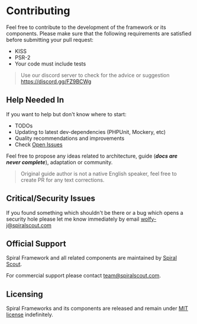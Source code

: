 # Contributing
Feel free to contribute to the development of the framework or its components. Please make sure that the following
 requirements are satisfied before submitting your pull request:

* KISS
* PSR-2
* Your code must include tests

> Use our discord server to check for the advice or suggestion https://discord.gg/FZ9BCWg

## Help Needed In
If you want to help but don't know where to start:

* TODOs
* Updating to latest dev-dependencies (PHPUnit, Mockery, etc)
* Quality recommendations and improvements
* Check [Open Issues](https://github.com/spiral/framework/issues)

Feel free to propose any ideas related to architecture, guide (___docs are never complete___),  adaptation or community.

> Original guide author is not a native English speaker, feel free to create PR for any text corrections.

## Critical/Security Issues
If you found something which shouldn't be there or a bug which opens a security hole please let me know immediately by email 
[wolfy-j@spiralscout.com](mailto:team@spiralscout.com)

## Official Support
Spiral Framework and all related components are maintained by [Spiral Scout](https://spiralscout.com/). 

For commercial support please contact team@spiralscout.com.

## Licensing
Spiral Frameworks and its components are released and remain under [MIT license](/about/license.md) indefinitely.
